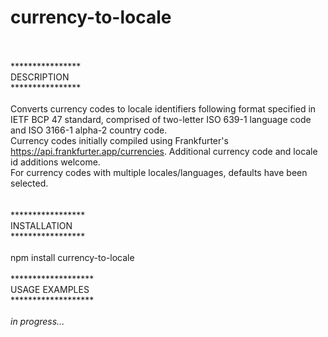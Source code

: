 # currency-to-locale<br><br>
****************<br>
DESCRIPTION<br>
****************<br><br>
Converts currency codes to locale identifiers following format specified in IETF BCP 47 standard, comprised of two-letter ISO 639-1 language code and ISO 3166-1 alpha-2 country code.<br>
Currency codes initially compiled using Frankfurter's https://api.frankfurter.app/currencies. Additional currency code and locale id additions welcome.<br>
For currency codes with multiple locales/languages, defaults have been selected.<br><br><br>
*****************<br>
INSTALLATION<br>
*****************<br><br>
npm install currency-to-locale<br><br>
*******************<br>
USAGE EXAMPLES<br>
*******************<br><br>
<i>in progress...</i><br>

